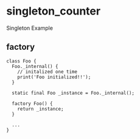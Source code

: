 # singleton_counter

Singleton Example

## factory

```
class Foo {
  Foo._internal() {
    // initalized one time
    print('Foo initialized!!');
  }

  static final Foo _instance = Foo._internal();

  factory Foo() {
    return _instance;
  }
  
  ...
}

```
